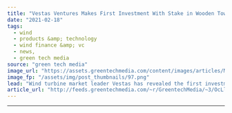 ```yaml
---
title: "Vestas Ventures Makes First Investment With Stake in Wooden Tower Start-Up"
date: "2021-02-18"
tags: 
  - wind
  - products &amp; technology
  - wind finance &amp; vc
  - news,
  - green tech media
source: "green tech media"
image_url: "https://assets.greentechmedia.com/content/images/articles/Modvion_tower_assembly_xl_credit_modvion.jpg"
image_fp: "/assets/img/post_thumbnails/97.png"
lead: "Wind turbine market leader Vestas has revealed the first investment made by its venture fund with a stake in Swedish wooden wind tower start-up Modvion. Modvion builds wind towers from sections of specially prepared wood laminate panels. As well as b ..."
article_url: "http://feeds.greentechmedia.com/~r/GreentechMedia/~3/OcLlkMmfW30/vestas-ventures-makes-first-investment-with-wooden-tower-stake"
---
```


---
